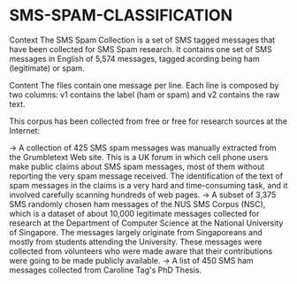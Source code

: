 # SMS-SPAM-CLASSIFICATION

Context
  The SMS Spam Collection is a set of SMS tagged messages that have been collected for SMS Spam research. It contains one set of SMS messages in English of 5,574 messages, tagged   acording being ham (legitimate) or spam.

Content
  The files contain one message per line. Each line is composed by two columns: v1 contains the label (ham or spam) and v2 contains the raw text.

  This corpus has been collected from free or free for research sources at the Internet:

  -> A collection of 425 SMS spam messages was manually extracted from the Grumbletext Web site. This is a UK forum in which cell phone users make public claims about SMS spam       messages, most of them without reporting the very spam message received. The identification of the text of spam messages in the claims is a very hard and time-consuming task,     and it involved carefully scanning hundreds of web pages.
  -> A subset of 3,375 SMS randomly chosen ham messages of the NUS SMS Corpus (NSC), which is a dataset of about 10,000 legitimate messages collected for research at the             Department of Computer Science at the National University of Singapore. The messages largely originate from Singaporeans and mostly from students attending the University. These   messages were collected from volunteers who were made aware that their contributions were going to be made publicly available.
  -> A list of 450 SMS ham messages collected from Caroline Tag's PhD Thesis.
